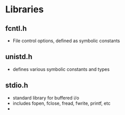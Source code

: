 # Libraries

## fcntl.h
- File control options, defined as symbolic constants 

## unistd.h
- defines various symbolic constants and types

## stdio.h
- standard library for buffered i/o
- includes fopen, fclose, fread, fwrite, printf, etc
- 
